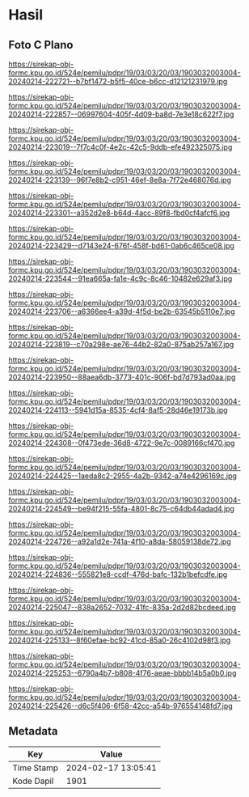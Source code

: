 # Hasil

## Foto C Plano

https://sirekap-obj-formc.kpu.go.id/524e/pemilu/pdpr/19/03/03/20/03/1903032003004-20240214-222721--b7bf1472-b5f5-40ce-b6cc-d12121231979.jpg

https://sirekap-obj-formc.kpu.go.id/524e/pemilu/pdpr/19/03/03/20/03/1903032003004-20240214-222857--06997604-405f-4d09-ba8d-7e3e18c622f7.jpg

https://sirekap-obj-formc.kpu.go.id/524e/pemilu/pdpr/19/03/03/20/03/1903032003004-20240214-223019--7f7c4c0f-4e2c-42c5-9ddb-efe492325075.jpg

https://sirekap-obj-formc.kpu.go.id/524e/pemilu/pdpr/19/03/03/20/03/1903032003004-20240214-223139--96f7e8b2-c951-46ef-8e8a-7f72e468076d.jpg

https://sirekap-obj-formc.kpu.go.id/524e/pemilu/pdpr/19/03/03/20/03/1903032003004-20240214-223301--a352d2e8-b64d-4acc-89f8-fbd0cf4afcf6.jpg

https://sirekap-obj-formc.kpu.go.id/524e/pemilu/pdpr/19/03/03/20/03/1903032003004-20240214-223429--d7143e24-676f-458f-bd61-0ab6c465ce08.jpg

https://sirekap-obj-formc.kpu.go.id/524e/pemilu/pdpr/19/03/03/20/03/1903032003004-20240214-223544--91ea665a-fa1e-4c9c-8c46-10482e629af3.jpg

https://sirekap-obj-formc.kpu.go.id/524e/pemilu/pdpr/19/03/03/20/03/1903032003004-20240214-223706--a6366ee4-a39d-4f5d-be2b-63545b5110e7.jpg

https://sirekap-obj-formc.kpu.go.id/524e/pemilu/pdpr/19/03/03/20/03/1903032003004-20240214-223819--c70a298e-ae76-44b2-82a0-875ab257a167.jpg

https://sirekap-obj-formc.kpu.go.id/524e/pemilu/pdpr/19/03/03/20/03/1903032003004-20240214-223950--88aea6db-3773-401c-906f-bd7d793ad0aa.jpg

https://sirekap-obj-formc.kpu.go.id/524e/pemilu/pdpr/19/03/03/20/03/1903032003004-20240214-224113--5941d15a-8535-4cf4-8af5-28d46e19173b.jpg

https://sirekap-obj-formc.kpu.go.id/524e/pemilu/pdpr/19/03/03/20/03/1903032003004-20240214-224308--0f473ede-36d8-4722-9e7c-0089166cf470.jpg

https://sirekap-obj-formc.kpu.go.id/524e/pemilu/pdpr/19/03/03/20/03/1903032003004-20240214-224425--1aeda8c2-2955-4a2b-9342-a74e4296169c.jpg

https://sirekap-obj-formc.kpu.go.id/524e/pemilu/pdpr/19/03/03/20/03/1903032003004-20240214-224549--be94f215-55fa-4801-8c75-c64db44adad4.jpg

https://sirekap-obj-formc.kpu.go.id/524e/pemilu/pdpr/19/03/03/20/03/1903032003004-20240214-224726--a92a1d2e-741a-4f10-a8da-58059138de72.jpg

https://sirekap-obj-formc.kpu.go.id/524e/pemilu/pdpr/19/03/03/20/03/1903032003004-20240214-224836--555821e8-ccdf-476d-bafc-132b1befcdfe.jpg

https://sirekap-obj-formc.kpu.go.id/524e/pemilu/pdpr/19/03/03/20/03/1903032003004-20240214-225047--838a2652-7032-41fc-835a-2d2d82bcdeed.jpg

https://sirekap-obj-formc.kpu.go.id/524e/pemilu/pdpr/19/03/03/20/03/1903032003004-20240214-225133--8f60efae-bc92-41cd-85a0-26c4102d98f3.jpg

https://sirekap-obj-formc.kpu.go.id/524e/pemilu/pdpr/19/03/03/20/03/1903032003004-20240214-225253--6790a4b7-b808-4f76-aeae-bbbb14b5a0b0.jpg

https://sirekap-obj-formc.kpu.go.id/524e/pemilu/pdpr/19/03/03/20/03/1903032003004-20240214-225426--d6c5f406-6f58-42cc-a54b-976554148fd7.jpg


## Metadata

| Key        | Value               |
| ---------- | ------------------- |
| Time Stamp | 2024-02-17 13:05:41 |
| Kode Dapil | 1901                |



